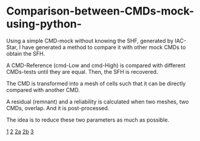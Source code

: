 # Comparison-between-CMDs-mock-using-python-
Using a simple CMD-mock without knowing the SHF, generated by IAC-Star, I have generated a method to compare it with other mock CMDs to obtain the SFH.

A CMD-Reference (cmd-Low and cmd-High) is compared with different CMDs-tests until they are equal. Then, the SFH is recovered. 

The CMD is transformed into a mesh of cells such that it can be directly compared with another CMD.

A residual (remnant) and a reliability is calculated when two meshes, two CMDs, overlap. And it is post-processed.

The idea is to reduce these two parameters as much as possible. 

[1](figures/Bruto_IAC.png)
[2](figures/DistribuciónCeldas_IAC.png)
[2a](figures/Mallado_IAC.png)
[2b](figures/Mallado.png)
[3](figures/Post_Mallado.png)

